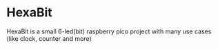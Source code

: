 # HexaBit
HexaBit is a small 6-led(bit) raspberry pico project with many use cases (like clock, counter and more)
